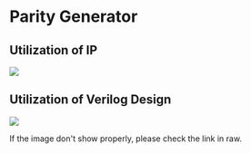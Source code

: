 # Parity Generator


## Utilization of IP
![]([https://hackmd.io/_uploads/BJkuM-QA2.png](https://github.com/neilyes52/SoCLab/blob/parity_generator/upload_15d00392b35f1757ff576ad89fb05845.png?raw=true))


## Utilization of Verilog Design
![](https://hackmd.io/_uploads/HJ8FnfR6n.png)

If the image don't show properly, please check the link in raw.



